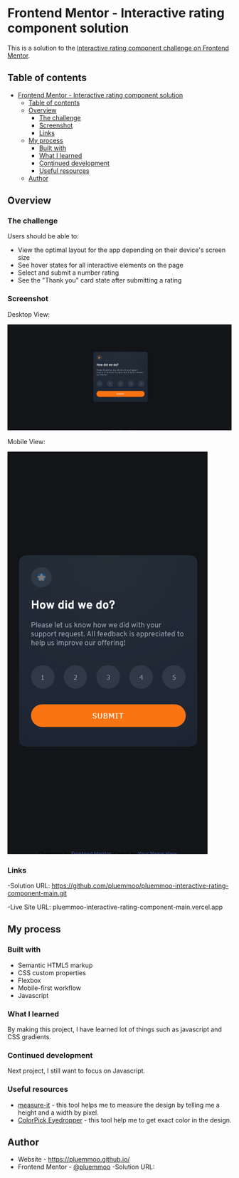# Frontend Mentor - Interactive rating component solution

This is a solution to the [Interactive rating component challenge on Frontend Mentor](https://www.frontendmentor.io/challenges/interactive-rating-component-koxpeBUmI). 

## Table of contents

- [Frontend Mentor - Interactive rating component solution](#frontend-mentor---interactive-rating-component-solution)
  - [Table of contents](#table-of-contents)
  - [Overview](#overview)
    - [The challenge](#the-challenge)
    - [Screenshot](#screenshot)
    - [Links](#links)
  - [My process](#my-process)
    - [Built with](#built-with)
    - [What I learned](#what-i-learned)
    - [Continued development](#continued-development)
    - [Useful resources](#useful-resources)
  - [Author](#author)

## Overview

### The challenge

Users should be able to:

- View the optimal layout for the app depending on their device's screen size
- See hover states for all interactive elements on the page
- Select and submit a number rating
- See the "Thank you" card state after submitting a rating

### Screenshot

Desktop View:

![](/images/Desktop-View.png)

Mobile View:

![](/images/Mobile-View.png)

### Links

-Solution URL: https://github.com/pluemmoo/pluemmoo-interactive-rating-component-main.git

-Live Site URL: pluemmoo-interactive-rating-component-main.vercel.app

## My process

### Built with

- Semantic HTML5 markup
- CSS custom properties
- Flexbox
- Mobile-first workflow
- Javascript

### What I learned

By making this project, I have learned lot of things such as javascript and CSS gradients.

### Continued development

Next project, I still want to focus on Javascript.

### Useful resources

- [measure-it](https://github.com/tsl143/measure-it) - this tool helps me to measure the design by telling me a height and a width by pixel.
- [ColorPick Eyedropper](http://vidsbee.com/ColorPick/) - this tool help me to get exact color in the design.

## Author

- Website - https://pluemmoo.github.io/
- Frontend Mentor - [@pluemmoo](https://www.frontendmentor.io/profile/pluemmoo)
-Solution URL: 

